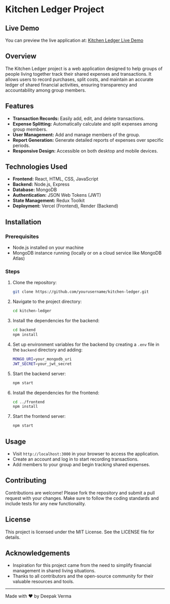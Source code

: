 # Kitchen Ledger Project

## Live Demo
You can preview the live application at: [Kitchen Ledger Live Demo](https://kitchen-ledger-frontend.vercel.app/)

## Overview
The Kitchen Ledger project is a web application designed to help groups of people living together track their shared expenses and transactions. It allows users to record purchases, split costs, and maintain an accurate ledger of shared financial activities, ensuring transparency and accountability among group members.

## Features
- **Transaction Records:** Easily add, edit, and delete transactions.
- **Expense Splitting:** Automatically calculate and split expenses among group members.
- **User Management:** Add and manage members of the group.
- **Report Generation:** Generate detailed reports of expenses over specific periods.
- **Responsive Design:** Accessible on both desktop and mobile devices.

## Technologies Used
- **Frontend:** React, HTML, CSS, JavaScript
- **Backend:** Node.js, Express
- **Database:** MongoDB
- **Authentication:** JSON Web Tokens (JWT)
- **State Management:** Redux Toolkit
- **Deployment:** Vercel (Frontend), Render (Backend)

## Installation

### Prerequisites
- Node.js installed on your machine
- MongoDB instance running (locally or on a cloud service like MongoDB Atlas)

### Steps
1. Clone the repository:
    ```bash
    git clone https://github.com/yourusername/kitchen-ledger.git
    ```
2. Navigate to the project directory:
    ```bash
    cd kitchen-ledger
    ```
3. Install the dependencies for the backend:
    ```bash
    cd backend
    npm install
    ```
4. Set up environment variables for the backend by creating a `.env` file in the `backend` directory and adding:
    ```bash
    MONGO_URI=your_mongodb_uri
    JWT_SECRET=your_jwt_secret
    ```
5. Start the backend server:
    ```bash
    npm start
    ```
6. Install the dependencies for the frontend:
    ```bash
    cd ../frontend
    npm install
    ```
7. Start the frontend server:
    ```bash
    npm start
    ```

## Usage
- Visit `http://localhost:3000` in your browser to access the application.
- Create an account and log in to start recording transactions.
- Add members to your group and begin tracking shared expenses.

## Contributing
Contributions are welcome! Please fork the repository and submit a pull request with your changes. Make sure to follow the coding standards and include tests for any new functionality.

## License
This project is licensed under the MIT License. See the LICENSE file for details.

## Acknowledgements
- Inspiration for this project came from the need to simplify financial management in shared living situations.
- Thanks to all contributors and the open-source community for their valuable resources and tools.

---

Made with :heart: by Deepak Verma
